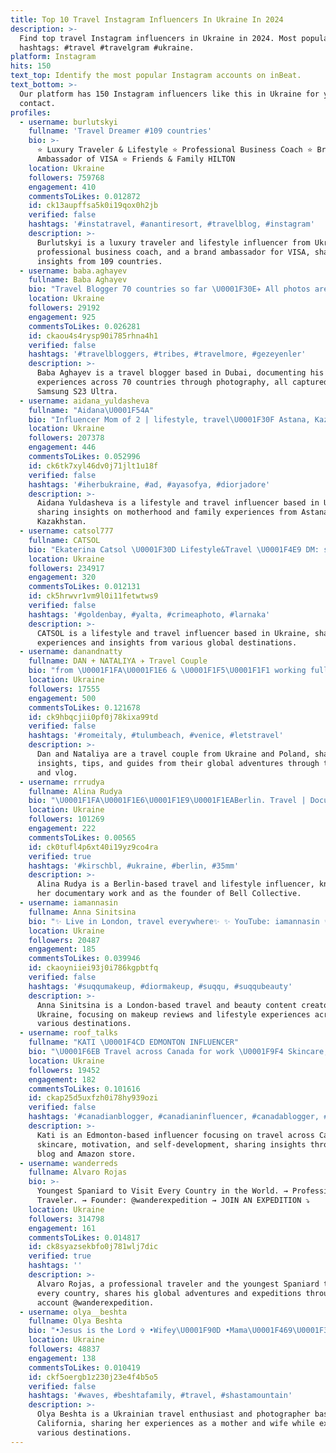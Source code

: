 ```yaml
---
title: Top 10 Travel Instagram Influencers In Ukraine In 2024
description: >-
  Find top travel Instagram influencers in Ukraine in 2024. Most popular
  hashtags: #travel #travelgram #ukraine.
platform: Instagram
hits: 150
text_top: Identify the most popular Instagram accounts on inBeat.
text_bottom: >-
  Our platform has 150 Instagram influencers like this in Ukraine for you to
  contact.
profiles:
  - username: burlutskyi
    fullname: 'Travel Dreamer #109 countries'
    bio: >-
      ⭐️ Luxury Traveler & Lifestyle ⭐️ Professional Business Coach ⭐️ Brand
      Ambassador of VISA ⭐️ Friends & Family HILTON
    location: Ukraine
    followers: 759768
    engagement: 410
    commentsToLikes: 0.012872
    id: ck13aupffsa5k0i19qox0h2jb
    verified: false
    hashtags: '#instatravel, #anantiresort, #travelblog, #instagram'
    description: >-
      Burlutskyi is a luxury traveler and lifestyle influencer from Ukraine, a
      professional business coach, and a brand ambassador for VISA, sharing
      insights from 109 countries.
  - username: baba.aghayev
    fullname: Baba Aghayev
    bio: "Travel Blogger 70 countries so far \U0001F30E✈️ All photos are taken with Samsung S23 Ultra. Based in Dubai \U0001F1E6\U0001F1EA\U0001F4CD"
    location: Ukraine
    followers: 29192
    engagement: 925
    commentsToLikes: 0.026281
    id: ckaou4s4rysp90i785rhna4h1
    verified: false
    hashtags: '#travelbloggers, #tribes, #travelmore, #gezeyenler'
    description: >-
      Baba Aghayev is a travel blogger based in Dubai, documenting his
      experiences across 70 countries through photography, all captured with a
      Samsung S23 Ultra.
  - username: aidana_yuldasheva
    fullname: "Aidana\U0001F54A️"
    bio: "Influencer Mom of 2 | lifestyle, travel\U0001F30F Astana, Kazakhstan\U0001F4CD coop: @2any1_com \U0001F4E8"
    location: Ukraine
    followers: 207378
    engagement: 446
    commentsToLikes: 0.052996
    id: ck6tk7xyl46dv0j71jlt1u18f
    verified: false
    hashtags: '#iherbukraine, #ad, #ayasofya, #diorjadore'
    description: >-
      Aidana Yuldasheva is a lifestyle and travel influencer based in Ukraine,
      sharing insights on motherhood and family experiences from Astana,
      Kazakhstan.
  - username: catsol777
    fullname: CATSOL
    bio: "Ekaterina Catsol \U0001F30D Lifestyle&Travel \U0001F4E9 DM: svetatimohina06@gmail.com"
    location: Ukraine
    followers: 234917
    engagement: 320
    commentsToLikes: 0.012131
    id: ck5hrwvr1vm9l0i11fetwtws9
    verified: false
    hashtags: '#goldenbay, #yalta, #crimeaphoto, #larnaka'
    description: >-
      CATSOL is a lifestyle and travel influencer based in Ukraine, sharing
      experiences and insights from various global destinations.
  - username: danandnatty
    fullname: DAN + NATALIYA ✈ Travel Couple
    bio: "from \U0001F1FA\U0001F1E6 & \U0001F1F5\U0001F1F1 working full time & traveling\U0001F9F3 on an adventures to see the world sharing tips & guides as we go follow along & check out our blog + vlog⤵"
    location: Ukraine
    followers: 17555
    engagement: 500
    commentsToLikes: 0.121678
    id: ck9hbqcjii0pf0j78kixa99td
    verified: false
    hashtags: '#romeitaly, #tulumbeach, #venice, #letstravel'
    description: >-
      Dan and Nataliya are a travel couple from Ukraine and Poland, sharing
      insights, tips, and guides from their global adventures through their blog
      and vlog.
  - username: rrrudya
    fullname: Alina Rudya
    bio: "\U0001F1FA\U0001F1E6\U0001F1E9\U0001F1EABerlin. Travel | Documentary | Lifestyle. @bellcollective founder. hello@alinarudya.com"
    location: Ukraine
    followers: 101269
    engagement: 222
    commentsToLikes: 0.00565
    id: ck0tufl4p6xt40i19yz9co4ra
    verified: true
    hashtags: '#kirschbl, #ukraine, #berlin, #35mm'
    description: >-
      Alina Rudya is a Berlin-based travel and lifestyle influencer, known for
      her documentary work and as the founder of Bell Collective.
  - username: iamannasin
    fullname: Anna Sinitsina
    bio: "✨ Live in London, travel everywhere✨ ✨ YouTube: iamannasin ✨ \U0001F4E9 PR: iamannasin@outlook.com"
    location: Ukraine
    followers: 20487
    engagement: 185
    commentsToLikes: 0.039946
    id: ckaoyniiei93j0i786kgpbtfq
    verified: false
    hashtags: '#suqqumakeup, #diormakeup, #suqqu, #suqqubeauty'
    description: >-
      Anna Sinitsina is a London-based travel and beauty content creator from
      Ukraine, focusing on makeup reviews and lifestyle experiences across
      various destinations.
  - username: roof_talks
    fullname: "KATI \U0001F4CD EDMONTON INFLUENCER"
    bio: "\U0001F6EB Travel across Canada for work \U0001F9F4 Skincare, motivation, self-development \U0001F447\U0001F3FD My blog, Amazon store, useful links"
    location: Ukraine
    followers: 19452
    engagement: 182
    commentsToLikes: 0.101616
    id: ckap25d5uxfzh0i78hy939ozi
    verified: false
    hashtags: '#canadianblogger, #canadianinfluencer, #canadablogger, #canadasworld'
    description: >-
      Kati is an Edmonton-based influencer focusing on travel across Canada,
      skincare, motivation, and self-development, sharing insights through her
      blog and Amazon store.
  - username: wanderreds
    fullname: Alvaro Rojas
    bio: >-
      Youngest Spaniard to Visit Every Country in the World. ⇝ Professional
      Traveler. ⇝ Founder: @wanderexpedition ⇝ JOIN AN EXPEDITION ⤵
    location: Ukraine
    followers: 314798
    engagement: 161
    commentsToLikes: 0.014817
    id: ck8syazsekbfo0j781wlj7dic
    verified: true
    hashtags: ''
    description: >-
      Alvaro Rojas, a professional traveler and the youngest Spaniard to visit
      every country, shares his global adventures and expeditions through the
      account @wanderexpedition.
  - username: olya__beshta
    fullname: Olya Beshta
    bio: "•Jesus is the Lord ✞ •Wifey\U0001F90D •Mama\U0001F469\U0001F3FC\U0001F471\U0001F3FC‍♀️\U0001F467\U0001F3FC •Ukrainian\U0001F1FA\U0001F1E6 •CA\U0001F4CD •Travel \U0001F5FA •Photo lover\U0001F4F8 • «Не суди про книгу по її обкладинці…»"
    location: Ukraine
    followers: 48837
    engagement: 138
    commentsToLikes: 0.010419
    id: ckf5oergb1z230j23e4f4b5o5
    verified: false
    hashtags: '#waves, #beshtafamily, #travel, #shastamountain'
    description: >-
      Olya Beshta is a Ukrainian travel enthusiast and photographer based in
      California, sharing her experiences as a mother and wife while exploring
      various destinations.
---
```


